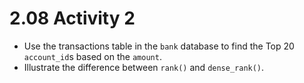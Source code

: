 # 2.08 Activity 2

- Use the transactions table in the `bank` database to find the Top 20 `account_id`s based on the `amount`.
- Illustrate the difference between `rank()` and `dense_rank()`.

